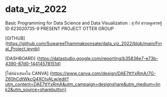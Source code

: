 # data_viz_2022
Basic Programming for Data Science and Data Visualization : สุวรีย์ ธรรมคูเศรษฐ์ ID 623020735-9
PRESENT PROJECT OTTER GROUP

[GITHUB] {https://github.com/SuwareeThammakoonsate/data_viz_2022/blob/main/Final_Project.ipynb}

[DASHBOARD] {https://datastudio.google.com/reporting/b35836e7-e73b-4390-87d0-14414578151d}

[ไฟล์นำเสนอใน CANVA] {https://www.canva.com/design/DAE7ttYxRmA/7G-Z60hCdtWkcQ4XCtvALw/edit?utm_content=DAE7ttYxRmA&utm_campaign=designshare&utm_medium=link2&utm_source=sharebutton}
